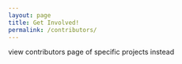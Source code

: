 ```yaml
---
layout: page
title: Get Involved!
permalink: /contributors/
---
```



view contributors page of specific projects instead

